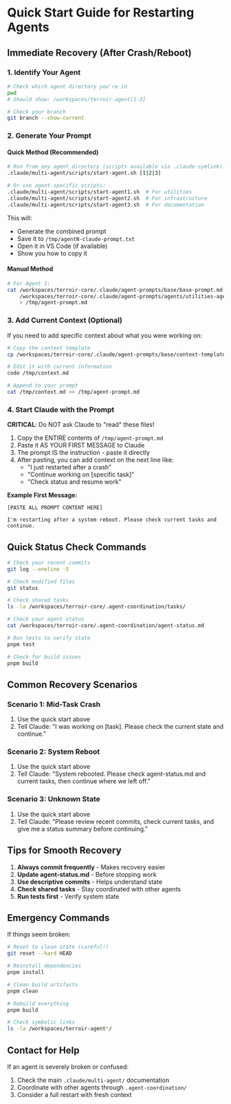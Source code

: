 # Quick Start Guide for Restarting Agents

## Immediate Recovery (After Crash/Reboot)

### 1. Identify Your Agent

```bash
# Check which agent directory you're in
pwd
# Should show: /workspaces/terroir-agent[1-3]

# Check your branch
git branch --show-current
```

### 2. Generate Your Prompt

#### Quick Method (Recommended)

```bash
# Run from any agent directory (scripts available via .claude symlink):
.claude/multi-agent/scripts/start-agent.sh [1|2|3]

# Or use agent-specific scripts:
.claude/multi-agent/scripts/start-agent1.sh  # For utilities
.claude/multi-agent/scripts/start-agent2.sh  # For infrastructure
.claude/multi-agent/scripts/start-agent3.sh  # For documentation
```

This will:

- Generate the combined prompt
- Save it to `/tmp/agentN-claude-prompt.txt`
- Open it in VS Code (if available)
- Show you how to copy it

#### Manual Method

```bash
# For Agent 1:
cat /workspaces/terroir-core/.claude/agent-prompts/base/base-prompt.md \
    /workspaces/terroir-core/.claude/agent-prompts/agents/utilities-agent.md \
    > /tmp/agent-prompt.md
```

### 3. Add Current Context (Optional)

If you need to add specific context about what you were working on:

```bash
# Copy the context template
cp /workspaces/terroir-core/.claude/agent-prompts/base/context-template.md /tmp/context.md

# Edit it with current information
code /tmp/context.md

# Append to your prompt
cat /tmp/context.md >> /tmp/agent-prompt.md
```

### 4. Start Claude with the Prompt

**CRITICAL**: Do NOT ask Claude to "read" these files!

1. Copy the ENTIRE contents of `/tmp/agent-prompt.md`
2. Paste it AS YOUR FIRST MESSAGE to Claude
3. The prompt IS the instruction - paste it directly
4. After pasting, you can add context on the next line like:
   - "I just restarted after a crash"
   - "Continue working on [specific task]"
   - "Check status and resume work"

**Example First Message:**

```text
[PASTE ALL PROMPT CONTENT HERE]

I'm restarting after a system reboot. Please check current tasks and continue.
```

## Quick Status Check Commands

```bash
# Check your recent commits
git log --oneline -5

# Check modified files
git status

# Check shared tasks
ls -la /workspaces/terroir-core/.agent-coordination/tasks/

# Check your agent status
cat /workspaces/terroir-core/.agent-coordination/agent-status.md

# Run tests to verify state
pnpm test

# Check for build issues
pnpm build
```

## Common Recovery Scenarios

### Scenario 1: Mid-Task Crash

1. Use the quick start above
2. Tell Claude: "I was working on [task]. Please check the current state and continue."

### Scenario 2: System Reboot
1. Use the quick start above
2. Tell Claude: "System rebooted. Please check agent-status.md and current tasks, then continue where we left off."

### Scenario 3: Unknown State
1. Use the quick start above
2. Tell Claude: "Please review recent commits, check current tasks, and give me a status summary before continuing."

## Tips for Smooth Recovery

1. **Always commit frequently** - Makes recovery easier
2. **Update agent-status.md** - Before stopping work
3. **Use descriptive commits** - Helps understand state
4. **Check shared tasks** - Stay coordinated with other agents
5. **Run tests first** - Verify system state

## Emergency Commands

If things seem broken:

```bash
# Reset to clean state (careful!)
git reset --hard HEAD

# Reinstall dependencies
pnpm install

# Clean build artifacts
pnpm clean

# Rebuild everything
pnpm build

# Check symbolic links
ls -la /workspaces/terroir-agent*/
```

## Contact for Help

If an agent is severely broken or confused:
1. Check the main `.claude/multi-agent/` documentation
2. Coordinate with other agents through `.agent-coordination/`
3. Consider a full restart with fresh context
